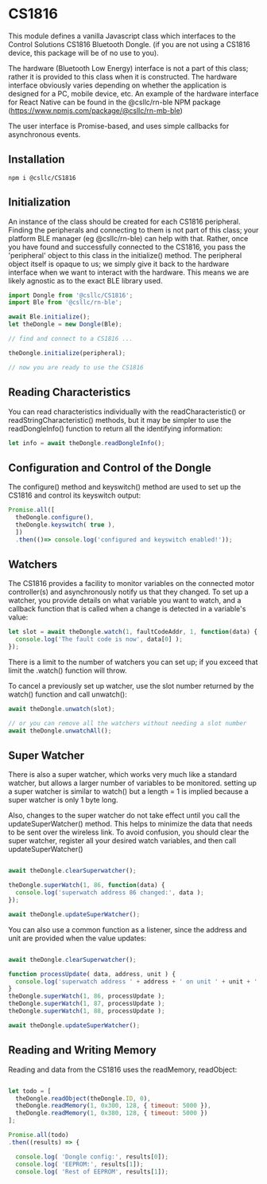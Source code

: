 # CS1816

This module defines a vanilla Javascript class which interfaces to the 
Control Solutions CS1816 Bluetooth Dongle. (if you are not using a CS1816
device, this package will be of no use to you).

The hardware (Bluetooth Low Energy) interface is not a part of this class;
rather it is provided to this class when it is constructed.  The hardware
interface obviously varies depending on whether the application is designed
for a PC, mobile device, etc.
An example of the hardware interface for React Native can be found in the 
@csllc/rn-ble NPM package (https://www.npmjs.com/package/@csllc/rn-mb-ble)

The user interface is Promise-based, and uses simple callbacks for asynchronous events.

## Installation
`npm i @csllc/CS1816`

## Initialization

An instance of the class should be created for each CS1816 peripheral.
Finding the peripherals and connecting to them is not part of this class;
your platform BLE manager (eg @csllc/rn-ble) can help with that.  Rather, once
you have found and successfully connected to the CS1816, you pass the 'peripheral'
object to this class in the initialize() method.  The peripheral object itself
is opaque to us; we simply give it back to the hardware interface when we want
to interact with the hardware.  This means we are likely agnostic as to the 
exact BLE library used.

```js
import Dongle from '@csllc/CS1816';
import Ble from '@csllc/rn-ble';

await Ble.initialize();
let theDongle = new Dongle(Ble);

// find and connect to a CS1816 ...

theDongle.initialize(peripheral);

// now you are ready to use the CS1816

````

## Reading Characteristics

You can read characteristics individually with the readCharacteristic() or 
readStringCharacteristic() methods, but it may be simpler to use the readDongleInfo() function to return all the identifying information:

```js
let info = await theDongle.readDongleInfo();


```

## Configuration and Control of the Dongle

The configure() method and keyswitch() method are used to set up the CS1816 and control its keyswitch output:

```js
Promise.all([
  theDongle.configure(),
  theDongle.keyswitch( true ),
  ])
  .then(()=> console.log('configured and keyswitch enabled!'));


```

## Watchers

The CS1816 provides a facility to monitor variables on the connected motor controller(s) and asynchronously notify us that they changed.  To set up a watcher, you provide details on what variable you want to watch, and a callback function that is called when a change is detected in a variable's value:

```js
let slot = await theDongle.watch(1, faultCodeAddr, 1, function(data) {
  console.log('The fault code is now', data[0] );
});

```

There is a limit to the number of watchers you can set up; if you exceed that
limit the .watch() function will throw.

To cancel a previously set up watcher, use the slot number returned by the watch() function and call unwatch():

```js
await theDongle.unwatch(slot);

// or you can remove all the watchers without needing a slot number
await theDongle.unwatchAll();
```


## Super Watcher

There is also a super watcher, which works very much like a standard watcher, but allows
a larger number of variables to be monitored.  setting up a super watcher is similar to
watch() but a length = 1 is implied because a super watcher is only 1 byte long.

Also, changes to the super watcher do not take effect until you call the updateSuperWatcher() method.  This helps to minimize the data that needs to be sent over the wireless link.
To avoid confusion, you should clear the super watcher, register all your desired 
watch variables, and then call updateSuperWatcher()

```js

await theDongle.clearSuperwatcher();

theDongle.superWatch(1, 86, function(data) {
  console.log('superwatch address 86 changed:', data );
});

await theDongle.updateSuperWatcher();

```

You can also use a common function as a listener, since the address and unit are provided when the value updates:
```js

await theDongle.clearSuperwatcher();

function processUpdate( data, address, unit ) {
  console.log('superwatch address ' + address + ' on unit ' + unit + ' changed:', data );
}
theDongle.superWatch(1, 86, processUpdate );
theDongle.superWatch(1, 87, processUpdate );
theDongle.superWatch(1, 88, processUpdate );

await theDongle.updateSuperWatcher();

```

## Reading and Writing Memory

Reading and data from the CS1816 uses the readMemory, readObject:

```js

let todo = [
  theDongle.readObject(theDongle.ID, 0),
  theDongle.readMemory(1, 0x300, 128, { timeout: 5000 }),
  theDongle.readMemory(1, 0x380, 128, { timeout: 5000 })
];

Promise.all(todo)
.then((results) => {

  console.log( 'Dongle config:', results[0]);
  console.log( 'EEPROM:', results[1]);
  console.log( 'Rest of EEPROM', results[1]);


```
